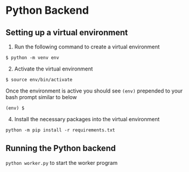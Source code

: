 # Python Backend

## Setting up a virtual environment

1. Run the following command to create a virtual environment

```
$ python -m venv env
```

2. Activate the virtual environment

```
$ source env/bin/activate
```

Once the environment is active you should see `(env)` prepended to your bash prompt similar
to below

```
(env) $
```

4. Install the necessary packages into the virtual environment

```
python -m pip install -r requirements.txt
```

## Running the Python backend 

`python worker.py` to start the worker program

